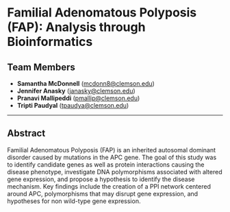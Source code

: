 # **Familial Adenomatous Polyposis (FAP): Analysis through Bioinformatics**

## **Team Members**
- **Samantha McDonnell** (mcdonn8@clemson.edu)
- **Jennifer Anasky** (janasky@clemson.edu)
- **Pranavi Mallipeddi** (pmallip@clemson.edu)
- **Tripti Paudyal** (tpaudya@clemson.edu)

---

## **Abstract**
Familial Adenomatous Polyposis (FAP) is an inherited autosomal dominant disorder caused by mutations in the APC gene. The goal of this study was to identify candidate genes as well as protein interactions causing the disease phenotype, investigate DNA polymorphisms associated with altered gene expression, and propose a hypothesis to identify the disease mechanism. Key findings include the creation of a PPI network centered around APC, polymorphisms that may disrupt gene expression, and hypotheses for non wild-type gene expression.
